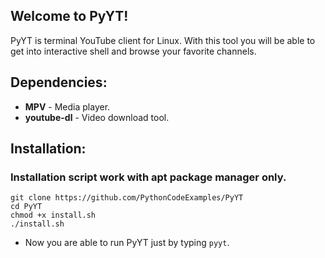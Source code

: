 Welcome to PyYT!
----------------
PyYT is terminal YouTube client for Linux.
With this tool you will be able to get into interactive shell and browse your favorite channels.

Dependencies:
------------
* **MPV** - Media player.
* **youtube-dl** - Video download tool.


Installation:
-----------------------
### Installation script work with apt package manager only.
```
git clone https://github.com/PythonCodeExamples/PyYT
cd PyYT
chmod +x install.sh
./install.sh
```

* Now you are able to run PyYT just by typing ```pyyt```.
